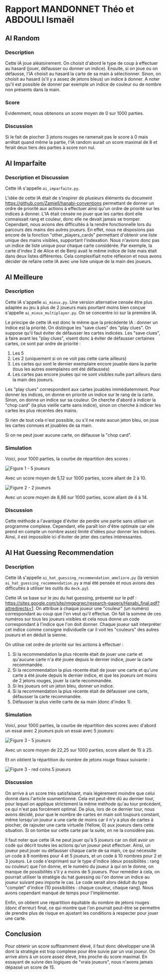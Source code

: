 # Rapport MANDONNET Théo et ABDOULI Ismaël

## AI Random

### Description

Cette IA joue aléatoirement. On choisit d'abord le type de coup à effectuer au hasard (jouer, défausser ou donner un indice).
Ensuite, si on joue ou on défausse, l'IA choisit au hasard la carte de sa main à sélectionner. Sinon, on choisit au hasard (s'il y a assez de jetons bleus) un indice à donner. A noter qu'il est possible de donner par exemple un indice de couleur ou de nombre non présents dans la main.

### Score

Evidemment, nous obtenons un score moyen de 0 sur 1000 parties.

### Discussion

Si le fait de piocher 3 jetons rouges ne ramenait pas le score à 0 mais arrêtait quand même la partie, l'IA random aurait un score maximal de 8 et ferait deux tiers des parties à score non nul.

## AI Imparfaite

### Description et Discussion

Cette IA s'appelle  `ai_imparfaite.py`.

L'idée de cette IA était de s'inspirer de plusieurs éléments du document https://github.com/Zamiell/hanabi-conventions permettant de donner un ordre de priorité aux actions à effectuer ainsi qu'un ordre de priorité sur les indices à donner. L'IA était censée ne jouer que les cartes dont elle connaissait rang et couleur, donc elle ne devait jamais se tromper. Cependant, nous avions des difficultés à la rendre fonctionnelle lors du parcours des mains des autres joueurs.
En effet, nous ne disposions pas encore de la fonction "other_players_cards" permettant d'obtenir une liste unique des mains visibles, supportant l'indexation. Nous n'avions donc pas un indice de liste unique pour chaque carte considérée. Par exemple, la carte d'index 2 de Alice et de Benji avait le même indice de liste mais était dans deux listes différentes. Cela complexifiait notre réflexion et nous avons décider de refaire cette IA avec une liste unique de la main des joueurs.

## AI Meilleure

### Description

Cette IA s'appelle  `ai_mieux.py`. Une version alternative censée être plus adaptée au jeu à plus de 2 joueurs mais pourtant moins bien conçue s'appelle `ai_mieux_multiplayer.py`. On se concentre ici sur la première IA.

Le principe de cette IA est donc le même que la précédente IA : donner un indice est la priorité. On distingue les "save clues" des "play clues". On suppose qu'il faut éviter de défausser les cartes indicées. Les "save clues", à faire avant les "play clues", visent donc à éviter de défausser certaines cartes, ce sont par ordre de priorité : 
1. Les 5
2. Les 2 (uniquement si on ne voit pas cette carte ailleurs)
3. Les cartes qui sont le dernier exemplaire encore jouable dans la partie (tous les autres exemplaires ont été défaussés)
4. Les cartes pas encore jouées qui ne sont visibles nulle part ailleurs dans la main des joueurs.

Les "play clues" correspondent aux cartes jouables immédiatemment.
Pour donner les indices, on donne en priorité un indice sur le rang de la carte. Sinon, on donne un indice sur sa couleur. On cherche d'abord à indicer la "chop card" (la plus vieille carte sans indice), sinon on cherche à indicer les cartes les plus récentes des mains.

Si rien de tout cela n'est possible, ou s'il ne reste aucun jeton bleu, on joue les cartes connues et jouables de sa main.

Si on ne peut jouer aucune carte, on défausse la "chop card".

### Simulation

Voici, pour 1000 parties, la courbe de répartition des scores :

![Figure 1 - 5 joueurs](https://github.com/ismaelabdouli/hanabi/blob/master/test/stat_better_1.png)

Avec un score moyen de 5,12 sur 1000 parties, score allant de 2 à 10.

![Figure 2 - 2 joueurs](https://github.com/ismaelabdouli/hanabi/blob/master/test/stat_better_2.png)

Avec un score moyen de 8,86 sur 1000 parties, score allant de 4 à 14.

### Discussion

Cette méthode a l'avantage d'éviter de perdre une partie sans utiliser un programme complexe. Cependant, elle paraît loin d'être optimale car elle prend en compte un nombre assez limité d'idées pour donner les indices. Ainsi, il est impossible ici d'éviter de jeter des cartes intéressantes.

## AI Hat Guessing Recommendation

### Description

Cette IA s'appelle  `ai_hat_guessing_recommendation_ameliore.py` (la version `ai_hat_guessing_recommendation.py` a mal été pensée et nous avions des difficultés à utiliser les outils du `deck.py`).

Cette IA se base sur le jeu du hat guessing, présenté sur le pdf : https://sites.google.com/site/rmgpgrwc/research-papers/Hanabi_final.pdf?attredirects=1. On attribue à chaque joueur une "couleur" (un numéro) correspondant au coup que l'on veut qu'il effectue. On fait la somme de ces numéros sur tous les joueurs visibles et cela nous donne un code correspondant à l'indice que l'on doit donner. Chaque joueur sait interpréter cet indice comme consigne individuelle car il voit les "couleurs" des autres joueurs et en déduit la sienne.

On utilise cet ordre de priorité sur les actions à effectuer :
1. Si la recommendation la plus récente était de jouer une carte et qu'aucune carte n'a été jouée depuis le dernier indice, jouer la carte recommandée.
2. Si la recommendation la plus récente était de jouer une carte et qu'une carte a été jouée depuis le dernier indice, et que les joueurs ont moins de 2 jetons rouges, jouer la carte recommandée.
3. Si les joueurs ont un jeton bleu, donner un indice.
4. Si la recommendation la plus récente était de défausser une carte, défausser la carte recommandée.
5. Défausser la plus vieille carte de sa main (donc d'index 1).

### Simulation

Voici, pour 1000 parties, la courbe de répartition des scores avec d'abord un essai avec 2 joueurs puis un essai avec 5 joueurs:

![Figure 3 - 5 joueurs](https://github.com/ismaelabdouli/hanabi/blob/master/test/stat_hat_guesser_ameliore_3.png)

Avec un score moyen de 22,25 sur 1000 parties, score allant de 15 à 25.

Et on obtient la répartition du nombre de jetons rouge finaux suivante :

![Figure 3 - red coins 5 joueurs](https://github.com/ismaelabdouli/hanabi/blob/master/test/red_coins_hat_guesser.png)


### Discussion

On arrive à un score très satisfaisant, mais légèrement moindre que celui donné dans l'article susmentionné. Cela est peut-être dû au dernier tour, pour lequel on applique strictement la même méthode qu'au tour précédent, ce qui n'est pas forcément optimal. De plus, lors de ce dernier tour, nous avons décidé, pour que le nombre de cartes en main soit toujours constant, même lorsqu'un joueur a une carte de moins car il n'y a plus de cartes à piocher, de rajouter une carte virtuelle (Yellow, 0) aux joueurs dans cette situation. Si on tombe sur cette carte par la suite, on ne la considère pas.

Il faut noter que cette IA ne peut jouer qu'à 5 joueurs car on doit avoir un code qui décrit toutes les actions qu'un joueur peut effectuer. Ainsi, un joueur peut jouer ou défausser chaque carte de sa main, ce qui nécessite un code à 8 nombres pour 4 et 5 joueurs, et un code à 10 nombres pour 2 et 3 joueurs. Le code s'exprimant sur le type d'indice (deux possibilités : rang ou couleur) que l'on donne, et le numéro du joueur à qui on le donne, on manque de possibilités s'il y a moins de 5 joueurs. Pour remédier à cela, on pourrait utiliser la  stratégie du hat guessing où l'on donne un indice au joueur suivant peu importe le cas. Le code serait alors déduit du type "complet" d'indice (10 possibilités : chaque couleur, chaque rang). Nous avons cependant manqué de temps pour l'implémenter.

Enfin, on obtient une répartition équitable du nombre de jetons rouges (donc d'erreur) final, ce qui montre que l'on pourrait peut-être se permettre de prendre plus de risque en ajustant les conditions à respecter pour jouer une carte.

## Conclusion

Pour obtenir un score suffisamment élevé, il faut donc développer une IA dont la stratégie est trop complexe pour être suivie par un vrai joueur. On arrive alors à un score assez élevé, très proche du score maximal. En essayant de suivre des logiques de "vrais joueurs", nous n'avons jamais dépassé un score de 15.

